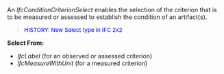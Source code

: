 ﻿An _IfcConditionCriterionSelect_ enables the selection of the criterion that is to be measured or assessed to establish the condition of an artifact(s).

> <font size="-1" color="#0000FF">HISTORY: New Select type in IFC
		2x2</font>

**Select From:**

* _IfcLabel_ (for an observed or assessed criterion) 
* _IfcMeasureWithUnit_ (for a measured criterion)
